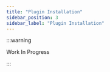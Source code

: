 ```yaml
---
title: "Plugin Installation"
sidebar_position: 3
sidebar_label: "Plugin Installation"
---
```


:::warning

Work In Progress

:::